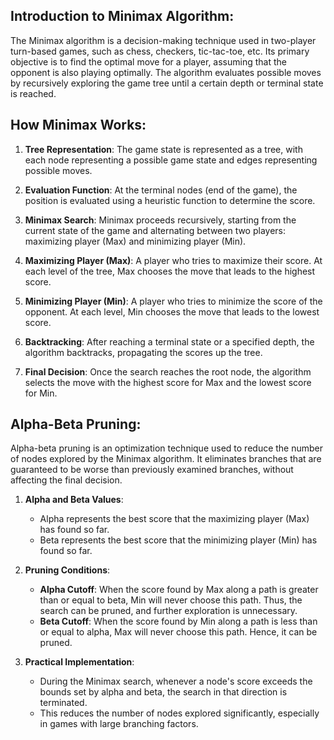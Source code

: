 ## Introduction to Minimax Algorithm:

The Minimax algorithm is a decision-making technique used in two-player turn-based games, such as chess, checkers, tic-tac-toe, etc. Its primary objective is to find the optimal move for a player, assuming that the opponent is also playing optimally. The algorithm evaluates possible moves by recursively exploring the game tree until a certain depth or terminal state is reached.

## How Minimax Works:

1. **Tree Representation**: The game state is represented as a tree, with each node representing a possible game state and edges representing possible moves.

2. **Evaluation Function**: At the terminal nodes (end of the game), the position is evaluated using a heuristic function to determine the score.

3. **Minimax Search**: Minimax proceeds recursively, starting from the current state of the game and alternating between two players: maximizing player (Max) and minimizing player (Min).

4. **Maximizing Player (Max)**: A player who tries to maximize their score. At each level of the tree, Max chooses the move that leads to the highest score.

5. **Minimizing Player (Min)**: A player who tries to minimize the score of the opponent. At each level, Min chooses the move that leads to the lowest score.

6. **Backtracking**: After reaching a terminal state or a specified depth, the algorithm backtracks, propagating the scores up the tree.

7. **Final Decision**: Once the search reaches the root node, the algorithm selects the move with the highest score for Max and the lowest score for Min.

## Alpha-Beta Pruning:

Alpha-beta pruning is an optimization technique used to reduce the number of nodes explored by the Minimax algorithm. It eliminates branches that are guaranteed to be worse than previously examined branches, without affecting the final decision.

1. **Alpha and Beta Values**: 
   - Alpha represents the best score that the maximizing player (Max) has found so far.
   - Beta represents the best score that the minimizing player (Min) has found so far.

2. **Pruning Conditions**:
   - **Alpha Cutoff**: When the score found by Max along a path is greater than or equal to beta, Min will never choose this path. Thus, the search can be pruned, and further exploration is unnecessary.
   - **Beta Cutoff**: When the score found by Min along a path is less than or equal to alpha, Max will never choose this path. Hence, it can be pruned.

3. **Practical Implementation**:
   - During the Minimax search, whenever a node's score exceeds the bounds set by alpha and beta, the search in that direction is terminated.
   - This reduces the number of nodes explored significantly, especially in games with large branching factors.
